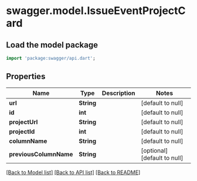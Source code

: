 # swagger.model.IssueEventProjectCard

## Load the model package
```dart
import 'package:swagger/api.dart';
```

## Properties
Name | Type | Description | Notes
------------ | ------------- | ------------- | -------------
**url** | **String** |  | [default to null]
**id** | **int** |  | [default to null]
**projectUrl** | **String** |  | [default to null]
**projectId** | **int** |  | [default to null]
**columnName** | **String** |  | [default to null]
**previousColumnName** | **String** |  | [optional] [default to null]

[[Back to Model list]](../README.md#documentation-for-models) [[Back to API list]](../README.md#documentation-for-api-endpoints) [[Back to README]](../README.md)

